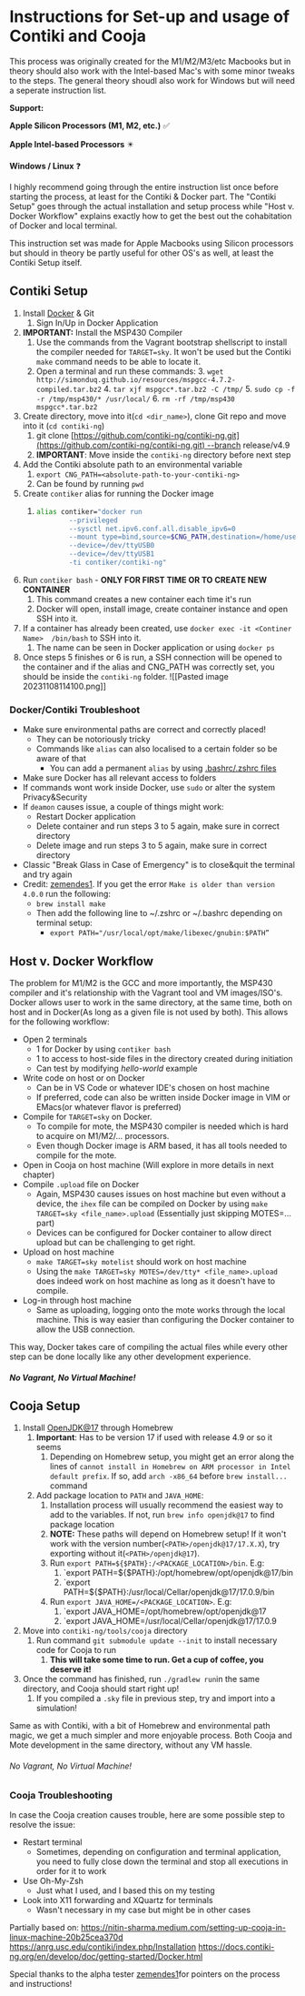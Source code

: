 # Instructions for Set-up and usage of Contiki and Cooja
This process was originally created for the M1/M2/M3/etc Macbooks but in theory should also work with the Intel-based Mac's with some minor tweaks to the steps. The general theory shoudl also work for Windows but will need a seperate instruction list.

**Support:**

**Apple Silicon Processors (M1, M2, etc.)** :white_check_mark:

**Apple Intel-based Processors** :eight_pointed_black_star:

**Windows / Linux** :question:

I highly recommend going through the entire instruction list once before starting the process, at least for the Contiki & Docker part. The "Contiki Setup" goes through the actual installation and setup process while "Host v. Docker Workflow" explains exactly how to get the best out the cohabitation of Docker and local terminal. 

This instruction set was made for Apple Macbooks using Silicon processors but should in theory be partly useful for other OS's as well, at least the Contiki Setup itself.
## Contiki Setup
1. Install [Docker](https://docs.docker.com/desktop/) & Git
	1. Sign In/Up in Docker Application
2. **IMPORTANT:** Install the MSP430 Compiler 
	1. Use the commands from the Vagrant bootstrap shellscript to install the compiler needed for `TARGET=sky`. It won't be used but the Contiki `make` command needs to be able to locate it.
	2. Open a terminal and run these commands:
		3. `wget http://simonduq.github.io/resources/mspgcc-4.7.2-compiled.tar.bz2`
		4. `tar xjf mspgcc*.tar.bz2 -C /tmp/`
		5. `sudo cp -f -r /tmp/msp430/* /usr/local/`
		6. `rm -rf /tmp/msp430 mspgcc*.tar.bz2`
3. Create directory, move into it(`cd <dir_name>`), clone Git repo and move into it (`cd contiki-ng`)
	1. git clone [https://github.com/contiki-ng/contiki-ng.git](https://github.com/contiki-ng/contiki-ng.git) --branch release/v4.9
	2. **IMPORTANT**: Move inside the `contiki-ng` directory before next step
4. Add the Contiki absolute path to an environmental variable
	1. `export CNG_PATH=<absolute-path-to-your-contiki-ng>`
	2. Can be found by running `pwd`
5. Create `contiker` alias for running the Docker image
	1. ```bash
	   alias contiker="docker run                                                           \
               --privileged                                                          \
               --sysctl net.ipv6.conf.all.disable_ipv6=0                             \
               --mount type=bind,source=$CNG_PATH,destination=/home/user/contiki-ng  \
               --device=/dev/ttyUSB0                                                 \
               --device=/dev/ttyUSB1                                                 \
               -ti contiker/contiki-ng"
5. Run `contiker bash` - **ONLY FOR FIRST TIME OR TO CREATE NEW CONTAINER**
	1. This command creates a new container each time it's run
	2. Docker will open, install image, create container instance and open SSH into it.
6. If a container has already been created, use 
	   `docker exec -it <Continer Name>  /bin/bash`
	to SSH into it.
	1. The name can be seen in Docker application or using `docker ps`
7. Once steps 5 finishes or 6 is run, a SSH connection will be opened to the container and if the alias and CNG_PATH was correctly set, you should be inside the `contiki-ng` folder.
![[Pasted image 20231108114100.png]]
### Docker/Contiki Troubleshoot
- Make sure environmental paths are correct and correctly placed!
	- They can be notoriously tricky
	- Commands like `alias` can also localised to a certain folder so be aware of that
		- You can add a permanent `alias` by using [.bashrc/.zshrc files](https://www.cyberciti.biz/faq/create-permanent-bash-alias-linux-unix/)
- Make sure Docker has all relevant access to folders
- If commands wont work inside Docker, use `sudo` or alter the system Privacy&Security
- If `deamon` causes issue, a couple of things might work:
	- Restart Docker application
	- Delete container and run steps 3 to 5 again, make sure in correct directory
	- Delete image and run steps 3 to 5 again, make sure in correct directory
- Classic "Break Glass in Case of Emergency" is to close&quit the terminal and try again
- Credit: [zemendes1](https://github.com/zemendes1). If you get the error `Make is older than version 4.0.0` run the following:
	- `brew install make`
	- Then add the following line to ~/.zshrc or ~/.bashrc depending on terminal setup:
		- `export PATH="/usr/local/opt/make/libexec/gnubin:$PATH”`

## Host v. Docker Workflow
The problem for M1/M2 is the GCC and more importantly, the MSP430 compiler and it's relationship with the Vagrant tool and VM images/ISO's. Docker allows user to work in the same directory, at the same time, both on host and in Docker(As long as a given file is not used by both). This allows for the following workflow:
- Open 2 terminals
	- 1 for Docker by using `contiker bash`
	- 1 to access to host-side files in the directory created during initiation
	- Can test by modifying *hello-world* example 
- Write code on host or on Docker
	- Can be in VS Code or whatever IDE's chosen on host machine
	- If preferred, code can also be written inside Docker image in VIM or EMacs(or whatever flavor is preferred)
- Compile for `TARGET=sky` on Docker.
	- To compile for mote, the MSP430 compiler is needed which is hard to acquire on M1/M2/... processors.
	- Even though Docker image is ARM based, it has all tools needed to compile for the mote.
- Open in Cooja on host machine (Will explore in more details in next chapter)
- Compile `.upload` file on Docker
	- Again, MSP430 causes issues on host machine but even without a device, the `ihex` file can be compiled on Docker by using `make TARGET=sky <file_name>.upload` (Essentially just skipping MOTES=... part)
	- Devices can be configured for Docker container to allow direct upload but can be challenging to get right. 
- Upload on host machine
	- `make TARGET=sky motelist` should work on host machine
	- Using the `make TARGET=sky MOTES=/dev/tty* <file_name>.upload` does indeed work on host machine as long as it doesn't have to compile.
- Log-in through host machine
	- Same as uploading, logging onto the mote works through the local machine. This is way easier than configuring the Docker container to allow the USB connection.

This way, Docker takes care of compiling the actual files while every other step can be done locally like any other development experience. 
##### No Vagrant, No Virtual Machine!

## Cooja Setup
1. Install [OpenJDK@17](https://formulae.brew.sh/formula/openjdk@17#default) through Homebrew
	1. **Important**: Has to be version 17 if used with release 4.9 or so it seems
		1. Depending on Homebrew setup, you might get an error along the lines of `cannot install in Homebrew on ARM processor in Intel default prefix`. If so, add `arch -x86_64` before `brew install...` command
	2. Add package location to `PATH` and `JAVA_HOME`:
		1. Installation process will usually recommend the easiest way to add to the variables. If not, run `brew info openjdk@17` to find package location
		2. **NOTE:** These paths will depend on Homebrew setup! If it won't work with the version number(`<PATH>/openjdk@17/17.X.X`), try exporting without it(`<PATH>/openjdk@17`).
		3. Run `export PATH=${$PATH}:/<PACKAGE_LOCATION>/bin`.  E.g:
			1. `export PATH=${$PATH}:/opt/homebrew/opt/openjdk@17/bin
			2. `export PATH=${$PATH}:/usr/local/Cellar/openjdk@17/17.0.9/bin
		4. Run `export JAVA_HOME=/<PACKAGE_LOCATION>`. E.g:
			1. `export JAVA_HOME=/opt/homebrew/opt/openjdk@17
			2. `export JAVA_HOME=/usr/local/Cellar/openjdk@17/17.0.9
2. Move into `contiki-ng/tools/cooja` directory
	1. Run command `git submodule update --init` to install necessary code for Cooja to run
		1. **This will take some time to run. Get a cup of coffee, you deserve it!**
3. Once the command has finished, run `./gradlew run`in the same directory, and Cooja should start right up!
	1. If you compiled a `.sky` file in previous step, try and import into a simulation!

Same as with Contiki, with a bit of Homebrew and environmental path magic, we get a much simpler and more enjoyable process. Both Cooja and Mote development in the same directory, without any VM hassle.
###### No Vagrant, No Virtual Machine!
### Cooja Troubleshooting
In case the Cooja creation causes trouble, here are some possible step to resolve the issue:
- Restart terminal
	- Sometimes, depending on configuration and terminal application, you need to fully close down the terminal and stop all executions in order for it to work
- Use Oh-My-Zsh
	- Just what I used, and I based this on my testing
- Look into X11 forwarding and XQuartz for terminals
	- Wasn't necessary in my case but might be in other cases

Partially based on:
https://nitin-sharma.medium.com/setting-up-cooja-in-linux-machine-20b25cea370d
https://anrg.usc.edu/contiki/index.php/Installation
https://docs.contiki-ng.org/en/develop/doc/getting-started/Docker.html

Special thanks to the alpha tester [zemendes1](https://github.com/zemendes1)for pointers on the process and instructions!

